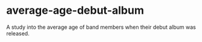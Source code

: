 # average-age-debut-album
A study into the average age of band members when their debut album was released.
